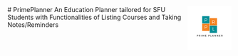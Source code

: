 <img align="right" width="100" height="100" src=/PrimePlanner/Assets/StoreLogo.scale-400.png>
# PrimePlanner 
An Education Planner tailored for SFU Students with Functionalities of Listing Courses and Taking Notes/Reminders 

